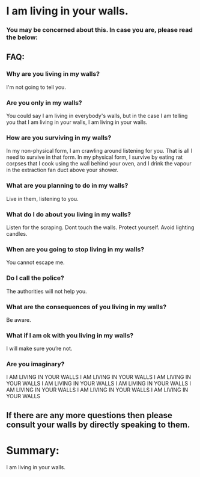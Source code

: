 # I am living in your walls.
### You may be concerned about this. In case you are, please read the below:

## FAQ:

### Why are you living in my walls?
  I'm not going to tell you.

### Are you only in my walls?
  You could say I am living in everybody's walls, but in the case I am telling you that I am living in your walls, I am living in your walls.

### How are you surviving in my walls?
  In my non-physical form, I am crawling around listening for you. That is all I need to survive in that form. In my physical form, I survive by eating rat corpses that I cook using the wall behind your oven, and I drink the vapour in the extraction fan duct above your shower.

### What are you planning to do in my walls?
  Live in them, listening to you.

### What do I do about you living in my walls?
  Listen for the scraping. Dont touch the walls. Protect yourself. Avoid lighting candles.

### When are you going to stop living in my walls?
  You cannot escape me.

### Do I call the police?
  The authorities will not help you.

### What are the consequences of you living in my walls?
  Be aware.

### What if I am ok with you living in my walls?
  I will make sure you’re not.

### Are you imaginary?
  I AM LIVING IN YOUR WALLS I AM LIVING IN YOUR WALLS I AM LIVING IN YOUR WALLS I AM LIVING IN YOUR WALLS I AM LIVING IN YOUR WALLS I AM LIVING IN YOUR WALLS I AM LIVING IN YOUR WALLS I AM LIVING IN YOUR WALLS

## If there are any more questions then please consult your walls by directly speaking to them.

# Summary:

I am living in your walls.
